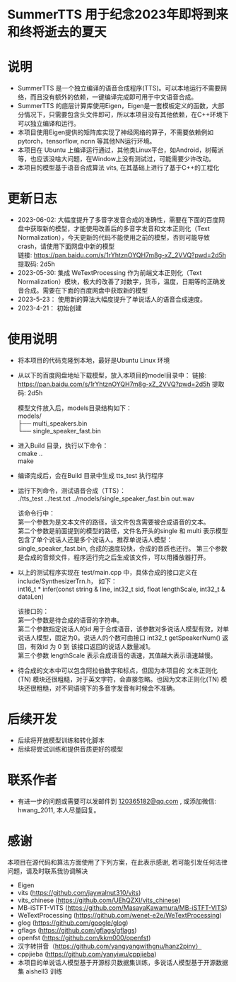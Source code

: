 # SummerTTS 用于纪念2023年即将到来和终将逝去的夏天

# 说明
- SummerTTS 是一个独立编译的语音合成程序(TTS)。可以本地运行不需要网络，而且没有额外的依赖，一键编译完成即可用于中文语音合成。
- SummerTTS 的底层计算库使用Eigen，Eigen是一套模板定义的函数，大部分情况下，只需要包含头文件即可，所以本项目没有其他依赖，在C++环境下可以独立编译和运行。
- 本项目使用Eigen提供的矩阵库实现了神经网络的算子，不需要依赖例如pytorch，tensorflow, ncnn 等其他NN运行环境。
- 本项目在 Ubuntu 上编译运行通过，其他类Linux平台，如Android，树莓派等，也应该没啥大问题，在Window上没有测试过，可能需要少许改动。
- 本项目的模型基于语音合成算法 vits, 在其基础上进行了基于C++的工程化

# 更新日志
- 2023-06-02: 大幅度提升了多音字发音合成的准确性，需要在下面的百度网盘中获取新的模型，才能使用改善后的多音字发音和文本正则化（Text Normalization），今天更新的代码不能使用之前的模型，否则可能导致crash，请使用下面网盘中新的模型   
  链接: https://pan.baidu.com/s/1rYhtznOYQH7m8g-xZ_2VVQ?pwd=2d5h 提取码: 2d5h
- 2023-05-30: 集成 WeTextProcessing 作为前端文本正则化（Text Normalization）模块，极大的改善了对数字，货币，温度，日期等的正确发音合成。需要在下面的百度网盘中获取新的模型
- 2023-5-23： 使用新的算法大幅度提升了单说话人的语音合成速度。
- 2023-4-21： 初始创建


# 使用说明
- 将本项目的代码克隆到本地，最好是Ubuntu Linux 环境
- 从以下的百度网盘地址下载模型，放入本项目的model目录中：
  链接: https://pan.baidu.com/s/1rYhtznOYQH7m8g-xZ_2VVQ?pwd=2d5h 提取码: 2d5h
    
  模型文件放入后，models目录结构如下：    
  models/  
  ├── multi_speakers.bin  
  └── single_speaker_fast.bin  
  

- 进入Build 目录，执行以下命令：  
  cmake ..  
  make  
- 编译完成后，会在Build 目录中生成 tts_test 执行程序  
- 运行下列命令，测试语音合成（TTS）：  
  ./tts_test ../test.txt ../models/single_speaker_fast.bin out.wav   

  该命令行中：  
  第一个参数为是文本文件的路径，该文件包含需要被合成语音的文本。  
  第二个参数是前面提到的模型的路径，文件名开头的single 和 multi 表示模型包含了单个说话人还是多个说话人。推荐单说话人模型：single_speaker_fast.bin, 合成的速度较快，合成的音质也还行。
  第三个参数是合成的音频文件，程序运行完之后生成该文件，可以用播放器打开。
    
- 以上的测试程序实现在 test/main.cpp 中，具体合成的接口定义在 include/SynthesizerTrn.h， 如下：  
  int16_t * infer(const string & line, int32_t sid, float lengthScale, int32_t & dataLen)  

  该接口的：  
  第一个参数是待合成的语音的字符串。  
  第二个参数指定说话人的id 用于合成语音，该参数对多说话人模型有效，对单说话人模型，固定为0。说话人的个数可由接口 int32_t getSpeakerNum() 返回，有效id 为 0 到 该接口返回的说话人数量减1。  
  第三个参数 lengthScale 表示合成语音的语速，其值越大表示语速越慢。  
- 待合成的文本中可以包含阿拉伯数字和标点，但因为本项目的 文本正则化(TN) 模块还很粗糙，对于英文字符，会直接忽略。也因为文本正则化(TN) 模块还很粗糙，对不同语境下的多音字发音有时候会不准确。

# 后续开发
- 后续将开放模型训练和转化脚本
- 后续将尝试训练和提供音质更好的模型

# 联系作者
- 有进一步的问题或需要可以发邮件到 120365182@qq.com , 或添加微信: hwang_2011, 本人尽量回复。

# 感谢
本项目在源代码和算法方面使用了下列方案，在此表示感谢, 若可能引发任何法律问题，请及时联系我协调解决
- Eigen  
- vits (https://github.com/jaywalnut310/vits)  
- vits_chinese (https://github.com/UEhQZXI/vits_chinese)
- MB-iSTFT-VITS (https://github.com/MasayaKawamura/MB-iSTFT-VITS)
- WeTextProcessing (https://github.com/wenet-e2e/WeTextProcessing)
- glog (https://github.com/google/glog)
- gflags (https://github.com/gflags/gflags)
- openfst (https://github.com/kkm000/openfst)
- 汉字转拼音（https://github.com/yangyangwithgnu/hanz2piny）
- cppjieba (https://github.com/yanyiwu/cppjieba)
- 本项目的单说话人模型基于开源标贝数据集训练，多说话人模型基于开源数据集 aishell3 训练  




